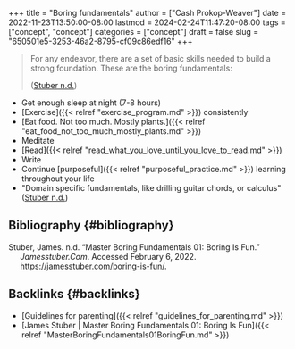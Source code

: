 +++
title = "Boring fundamentals"
author = ["Cash Prokop-Weaver"]
date = 2022-11-23T13:50:00-08:00
lastmod = 2024-02-24T11:47:20-08:00
tags = ["concept", "concept"]
categories = ["concept"]
draft = false
slug = "650501e5-3253-46a2-8795-cf09c86edf16"
+++

> For any endeavor, there are a set of basic skills needed to build a strong foundation. These are the boring fundamentals:
>
> (<a href="#citeproc_bib_item_1">Stuber n.d.</a>)

-   Get enough sleep at night (7-8 hours)
-   [Exercise]({{< relref "exercise_program.md" >}}) consistently
-   [Eat food. Not too much. Mostly plants.]({{< relref "eat_food_not_too_much_mostly_plants.md" >}})
-   Meditate
-   [Read]({{< relref "read_what_you_love_until_you_love_to_read.md" >}})
-   Write
-   Continue [purposeful]({{< relref "purposeful_practice.md" >}}) learning throughout your life
-   "Domain specific fundamentals, like drilling guitar chords, or calculus" (<a href="#citeproc_bib_item_1">Stuber n.d.</a>)


## Bibliography {#bibliography}

<style>.csl-entry{text-indent: -1.5em; margin-left: 1.5em;}</style><div class="csl-bib-body">
  <div class="csl-entry"><a id="citeproc_bib_item_1"></a>Stuber, James. n.d. “Master Boring Fundamentals 01: Boring Is Fun.” <i>Jamesstuber.Com</i>. Accessed February 6, 2022. <a href="https://jamesstuber.com/boring-is-fun/">https://jamesstuber.com/boring-is-fun/</a>.</div>
</div>


## Backlinks {#backlinks}

-   [Guidelines for parenting]({{< relref "guidelines_for_parenting.md" >}})
-   [James Stuber | Master Boring Fundamentals 01: Boring Is Fun]({{< relref "MasterBoringFundamentals01BoringFun.md" >}})
